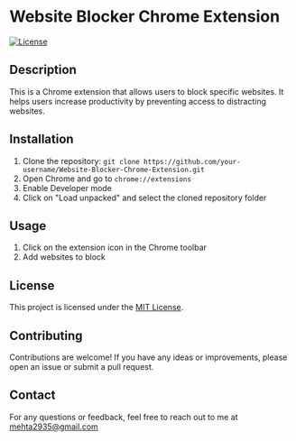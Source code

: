 # Website Blocker Chrome Extension

[![License](https://img.shields.io/badge/license-MIT-blue.svg)](https://opensource.org/licenses/MIT)

## Description
This is a Chrome extension that allows users to block specific websites. It helps users increase productivity by preventing access to distracting websites.

## Installation
1. Clone the repository: `git clone https://github.com/your-username/Website-Blocker-Chrome-Extension.git`
2. Open Chrome and go to `chrome://extensions`
3. Enable Developer mode
4. Click on "Load unpacked" and select the cloned repository folder

## Usage
1. Click on the extension icon in the Chrome toolbar
2. Add websites to block

## License
This project is licensed under the [MIT License](https://opensource.org/licenses/MIT).

## Contributing
Contributions are welcome! If you have any ideas or improvements, please open an issue or submit a pull request.

## Contact
For any questions or feedback, feel free to reach out to me at mehta2935@gmail.com
